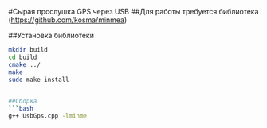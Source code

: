 #Сырая прослушка GPS через USB
##Для работы требуется библиотека (https://github.com/kosma/minmea)

##Установка библиотеки
```bash
mkdir build
cd build
cmake ../
make
sudo make install

 
##Сборка
```bash
g++ UsbGps.cpp -lminme
